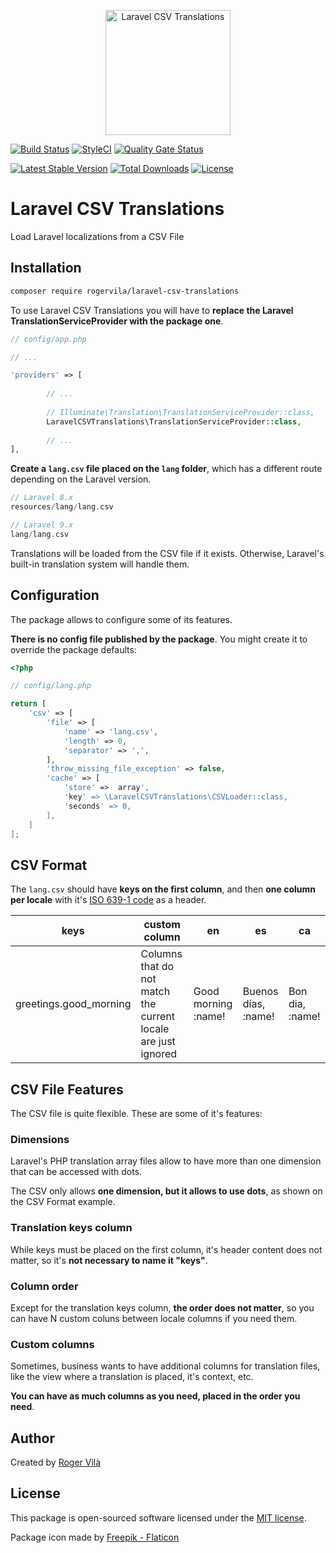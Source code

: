 <p align="center"><img width="200" src="https://i.ibb.co/VmZYSSM/csv.png" alt="Laravel CSV Translations" /></p>

[![Build Status](https://github.com/rogervila/laravel-csv-translations/workflows/build/badge.svg)](https://github.com/rogervila/laravel-csv-translations/actions)
[![StyleCI](https://github.styleci.io/repos/211657121/shield?branch=main)](https://github.styleci.io/repos/211657121)
[![Quality Gate Status](https://sonarcloud.io/api/project_badges/measure?project=rogervila_laravel-csv-translations&metric=alert_status)](https://sonarcloud.io/dashboard?id=rogervila_laravel-csv-translations)

[![Latest Stable Version](https://poser.pugx.org/rogervila/laravel-csv-translations/v/stable)](https://packagist.org/packages/rogervila/laravel-csv-translations)
[![Total Downloads](https://poser.pugx.org/rogervila/laravel-csv-translations/downloads)](https://packagist.org/packages/rogervila/laravel-csv-translations)
[![License](https://poser.pugx.org/rogervila/laravel-csv-translations/license)](https://packagist.org/packages/rogervila/laravel-csv-translations)

# Laravel CSV Translations

Load Laravel localizations from a CSV File

## Installation

```sh
composer require rogervila/laravel-csv-translations
```

To use Laravel CSV Translations you will have to **replace the Laravel TranslationServiceProvider with the package one**.

```php
// config/app.php

// ...

'providers' => [
        
        // ...
        
        // Illuminate\Translation\TranslationServiceProvider::class,
        LaravelCSVTranslations\TranslationServiceProvider::class,
        
        // ...
],
```

**Create a `lang.csv` file placed on the `lang` folder**, which has a different route depending on the Laravel version.

```php
// Laravel 8.x
resources/lang/lang.csv

// Laravel 9.x
lang/lang.csv
```

Translations will be loaded from the CSV file if it exists. Otherwise, Laravel's built-in translation system will handle them.


## Configuration

The package allows to configure some of its features.

**There is no config file published by the package**. You might create it to override the package defaults:

```php
<?php

// config/lang.php

return [
    'csv' => [
        'file' => [
            'name' => 'lang.csv',
            'length' => 0,
            'separator' => ',',
        ],
        'throw_missing_file_exception' => false,
        'cache' => [
            'store' =>  array',
            'key' => \LaravelCSVTranslations\CSVLoader::class,
            'seconds' => 0,
        ],
    ]
];
```


## CSV Format

The `lang.csv` should have **keys on the first column**, and then **one column per locale** with it's [ISO 639-1 code](https://en.wikipedia.org/wiki/List_of_ISO_639-1_codes) as a header.

| keys                   | custom column                                                 | en                  | es                  | ca              |
|------------------------|---------------------------------------------------------------|---------------------|---------------------|-----------------|
| greetings.good_morning | Columns that do not match the current locale are just ignored | Good morning :name! | Buenos días, :name! | Bon dia, :name! |


## CSV File Features

The CSV file is quite flexible. These are some of it's features:


### Dimensions

Laravel's PHP translation array files allow to have more than one dimension that can be accessed with dots.

The CSV only allows **one dimension, but it allows to use dots**, as shown on the CSV Format example.


### Translation keys column

While keys must be placed on the first column, it's header content does not matter, so it's **not necessary to name it "keys"**.


### Column order

Except for the translation keys column, **the order does not matter**, so you can have N custom coluns between locale columns if you need them.


### Custom columns

Sometimes, business wants to have additional columns for translation files, like the view where a translation is placed, it's context, etc.

**You can have as much columns as you need, placed in the order you need**.


## Author

Created by [Roger Vilà](https://rogervila.es)


## License

This package is open-sourced software licensed under the [MIT license](https://opensource.org/licenses/MIT).

Package icon made by <a href="https://www.flaticon.com/free-icons/csv">Freepik - Flaticon</a>
